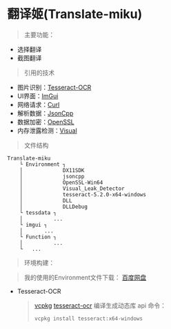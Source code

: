 # 翻译姬(Translate-miku)
> 主要功能：

+ 选择翻译
+ 截图翻译

> 引用的技术

+ 图片识别：[Tesseract-OCR](https://tesseract-ocr.github.io/tessdoc/Home.html)
+ UI界面：[ImGui](https://github.com/ocornut/imgui)
+ 网络请求：[Curl](https://github.com/curl/curl)
+ 解析数据：[JsonCpp](https://github.com/open-source-parsers/jsoncpp)
+ 数据加密：[OpenSSL](https://github.com/openssl/openssl)
+ 内存泄露检测：[Visual](https://github.com/KindDragon/vld)

> 文件结构

```
Translate-miku
    └ Environment ┐
    │             DX11SDK
    │             jsoncpp
    │             OpenSSL-Win64
    │             Visual_Leak_Detector
    │             tesseract-5.2.0-x64-windows
    │             DLL
    │             DLLDebug
    └ tessdata ┐
    │          ...
    └ imgui ┐
    │       ...
    └ Function ┐
    │          ...
    └   ...
```

> 环境构建：

> 我的使用的Environment文件下载： [百度网盘](https://pan.baidu.com/s/1HptIclC_ttfMcjlLj7RawA?pwd=trrt)

+ Tesseract-OCR
	> [vcpkg](https://github.com/microsoft/vcpkg)
	> [tesseract-ocr](https://github.com/tesseract-ocr/tesseract/tree/5.2.0)
	> 编译生成动态库 api 命令：
	> ```
	> vcpkg install tesseract:x64-windows
	> ```